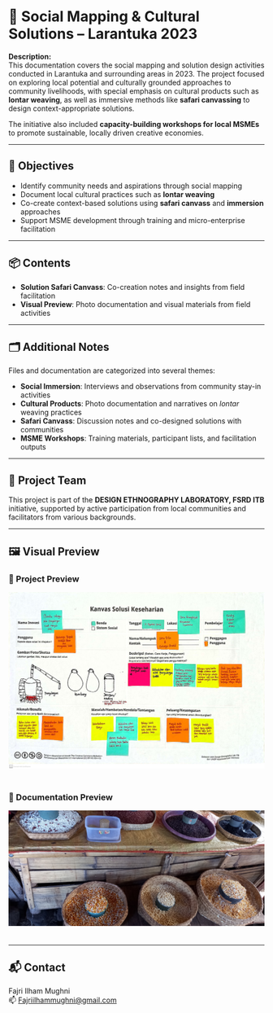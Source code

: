 # 🌾 Social Mapping & Cultural Solutions – Larantuka 2023

**Description:**  
This documentation covers the social mapping and solution design activities conducted in Larantuka and surrounding areas in 2023. The project focused on exploring local potential and culturally grounded approaches to community livelihoods, with special emphasis on cultural products such as **lontar weaving**, as well as immersive methods like **safari canvassing** to design context-appropriate solutions.

The initiative also included **capacity-building workshops for local MSMEs** to promote sustainable, locally driven creative economies.

---

## 🎯 Objectives

- Identify community needs and aspirations through social mapping  
- Document local cultural practices such as **lontar weaving**  
- Co-create context-based solutions using **safari canvass** and **immersion** approaches  
- Support MSME development through training and micro-enterprise facilitation  

---

## 📦 Contents

- **Solution Safari Canvass**: Co-creation notes and insights from field facilitation  
- **Visual Preview**: Photo documentation and visual materials from field activities  

---

## 🗂️ Additional Notes

Files and documentation are categorized into several themes:  
- **Social Immersion**: Interviews and observations from community stay-in activities  
- **Cultural Products**: Photo documentation and narratives on *lontar* weaving practices  
- **Safari Canvass**: Discussion notes and co-designed solutions with communities  
- **MSME Workshops**: Training materials, participant lists, and facilitation outputs  

---

## 👥 Project Team

This project is part of the **DESIGN ETHNOGRAPHY LABORATORY, FSRD ITB** initiative, supported by active participation from local communities and facilitators from various backgrounds.

---

## 🖼️ Visual Preview

### 📌 Project Preview
<img src="preview/Dokumentasi5.jpg" width="600" alt="Project Preview" style="margin-bottom: 20px;"/>

### 📑 Documentation Preview
<img src="preview/Dokumentasi4.jpg" width="600" alt="Documentation Preview" style="margin-bottom: 20px;"/>

---

## 📬 Contact

Fajri Ilham Mughni  
📫 Fajriilhammughni@gmail.com
